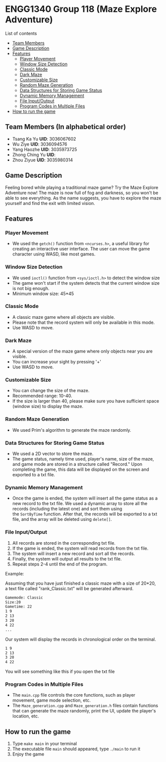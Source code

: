 # ENGG1340 Group 118 (Maze Explore Adventure)
List of contents
- [Team Members](#a1)
- [Game Description](#a2)
- [Features](#a3)
	- [Player Movement](#a31)
	- [Window Size Detection](#a32)
	- [Classic Mode](#a33)
	- [Dark Maze](#a34)
	- [Customizable Size](#a35)
	- [Random Maze Generation](#a36)
	- [Data Structures for Storing Game Status](#a37)
	- [Dynamic Memory Management](#a38)
	- [File Input/Output](#a39)
	- [Program Codes in Multiple Files](#a310)
- [How to run the game](#a4)

<a id="a1"></a>
## Team Members (In alphabetical order)
- Tsang Ka Yu    **UID**: 3036067602
- Wu Ziye    **UID**: 3036094576
- Yang Haozhe    **UID**: 3035973725
- Zhong Ching Yu    **UID**: 
- Zhou Ziyue    **UID**: 3035980314

<a id="a2"></a>
## Game Description

Feeling bored while playing a traditional maze game? Try the Maze Explore Adventure now! The maze is now full of fog and darkness, so you won't be able to see everything. As the name suggests, you have to explore the maze yourself and find the exit with limited vision.
<a id="a3"></a>
## Features
<a id="a31"></a>
### Player Movement

-   We used the `getch()` function from `<ncurses.h>`, a useful library for creating an interactive user interface. The user can move the game character using WASD, like most games.
<a id="a32"></a>
### Window Size Detection

- We used `ioctl()` function from `<sys/ioctl.h>` to detect the window size
-   The game won't start if the system detects that the current window size is not big enough.
- Minimum  window size: 45\*45
<a id="a33"></a>
### Classic Mode

-   A classic maze game where all objects are visible.
-   Please note that the record system will only be available in this mode.
-   Use WASD to move.
<a id="a34"></a>
### Dark Maze

-   A special version of the maze game where only objects near you are visible.
-   You can increase your sight by pressing '+'
-   Use WASD to move.
<a id="a35"></a>
### Customizable Size

-   You can change the size of the maze.
-   Recommended range: 10-40.
-   If the size is larger than 40, please make sure you have sufficient space (window size) to display the maze.
<a id="a36"></a>
### Random Maze Generation

-   We used Prim's algorithm to generate the maze randomly.
<a id="a37"></a>
### Data Structures for Storing Game Status

-   We used a 2D vector to store the maze.
-   The game status, namely time used, player's name, size of the maze, and game mode are stored in a structure called "Record." Upon completing the game, this data will be displayed on the screen and exported to a txt file.
<a id="a38"></a>
### Dynamic Memory Management

-   Once the game is ended, the system will insert all the game status as a new record to the txt file. We used a dynamic array to store all the records (including the latest one) and sort them using the `SortByTime` function. After that, the records will be exported to a txt file, and the array will be deleted using `delete[]`.
<a id="a39"></a>
### File Input/Output

1.  All records are stored in the corresponding txt file.
2.  If the game is ended, the system will read records from the txt file.
3.  The system will insert a new record and sort all the records.
4.  Finally, the system will output all results to the txt file.
5.  Repeat steps 2-4 until the end of the program.

Example:

Assuming that you have just finished a classic maze with a size of 20\*20, a text file called "rank_Classic.txt" will be generated afterward.
```txt
Gamemode: Classic
Size:20
Gametime: 22
1 9
2 13
3 20
4 22
...
```
Our system will display the records in chronological order on the terminal.
```txt
1 9
2 13
3 20
4 22
```
You will see something like this if you open the txt file

<a id="a310"></a>
### Program Codes in Multiple Files

-   The `main.cpp` file controls the core functions, such as player movement, game mode selection, etc.
-   The `Maze_generation.cpp` and `Maze_generation.h` files contain functions that can generate the maze randomly, print the UI, update the player's location, etc.
<a id="a4"></a>
## How to run the game
1. Type `make main` in your terminal
2. The executable file `main` should appeared, type `./main` to run it
3. Enjoy the game
